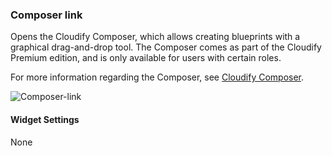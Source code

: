 ### Composer link
Opens the Cloudify Composer, which allows creating blueprints with a graphical drag-and-drop tool. The Composer comes as part of the Cloudify Premium edition, and is only available for users with certain roles. 

For more information regarding the Composer, see [Cloudify Composer](https://docs.cloudify.co/4.5.0/developer/composer/index.html).

![Composer-link](https://docs.cloudify.co/4.5.0/images/ui/widgets/composer-link.png)

#### Widget Settings
None